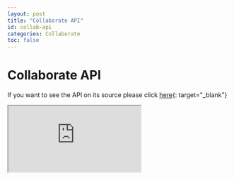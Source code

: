 ```yaml
---
layout: post
title: "Collaborate API"
id: collab-api
categories: Collaborate
toc: false
---
```


# Collaborate API
If you want to see the API on its source please click [here](https://ultra-us-prod-csa.bbcollab.cloud/swagger/){: target="_blank"}

<iframe class="swagger" src="https://ultra-us-prod-csa.bbcollab.cloud/swagger/" title="Blackboard Collaborate API">
</iframe>